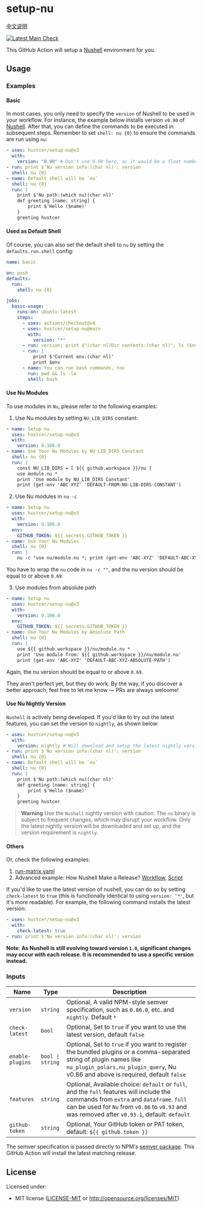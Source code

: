 # setup-nu

[中文说明](README.zh-CN.md)

[![Latest Main Check](https://github.com/hustcer/setup-nu/actions/workflows/main-matrix.yaml/badge.svg)](https://github.com/hustcer/setup-nu/actions/workflows/main-matrix.yaml)

This GitHub Action will setup a [Nushell](https://github.com/nushell/nushell) environment for you.

## Usage

### Examples

#### Basic

In most cases, you only need to specify the `version` of Nushell to be used in your workflow.
For instance, the example below installs version `v0.90` of [Nushell](https://github.com/nushell/nushell).
After that, you can define the commands to be executed in subsequent steps. Remember to set `shell: nu {0}` to ensure the commands are run using `nu`:

```yaml
- uses: hustcer/setup-nu@v3
  with:
    version: "0.90" # Don't use 0.90 here, as it would be a float number and would be converted to 0.9, you can use v0.90/0.90.0 or '0.90'
- run: print $'Nu version info:(char nl)'; version
  shell: nu {0}
- name: Default shell will be `nu`
  shell: nu {0}
  run: |
    print $'Nu path:(which nu)(char nl)'
    def greeting [name: string] {
        print $'Hello ($name)'
    }
    greeting hustcer
```

#### Used as Default Shell

Of course, you can also set the default shell to `nu` by setting the `defaults.run.shell` config:

```yaml
name: basic

on: push
defaults:
  run:
    shell: nu {0}

jobs:
  basic-usage:
    runs-on: ubuntu-latest
    steps:
      - uses: actions/checkout@v4
      - uses: hustcer/setup-nu@main
        with:
          version: "*"
      - run: version; print $"(char nl)Dir contents:(char nl)"; ls ($nu.current-exe | path dirname)
      - run: |
          print $'Current env:(char nl)'
          print $env
      - name: You can run bash commands, too
        run: pwd && ls -la
        shell: bash
```

#### Use Nu Modules

To use modules in `Nu`, please refer to the following examples:

1. Use Nu modules by setting `NU_LIB_DIRS` constant:

```yaml
- name: Setup nu
  uses: hustcer/setup-nu@v3
  with:
    version: 0.106.0
- name: Use Your Nu Modules by NU_LIB_DIRS Constant
  shell: nu {0}
  run: |
    const NU_LIB_DIRS = [ ${{ github.workspace }}/nu ]
    use module.nu *
    print 'Use module by NU_LIB_DIRS Constant'
    print (get-env 'ABC-XYZ' 'DEFAULT-FROM-NU-LIB-DIRS-CONSTANT')
```

2. Use Nu modules in `nu -c`

```yaml
- name: Setup nu
  uses: hustcer/setup-nu@v3
  with:
    version: 0.106.0
  env:
    GITHUB_TOKEN: ${{ secrets.GITHUB_TOKEN }}
- name: Use Your Nu Modules
  shell: nu {0}
  run: |
    nu -c "use nu/module.nu *; print (get-env 'ABC-XYZ' 'DEFAULT-ABC-XYZ')"
```

You have to wrap the `nu` code in `nu -c ""`, and the nu version should be equal to or above `0.69`.

3. Use modules from absolute path

```yaml
- name: Setup nu
  uses: hustcer/setup-nu@v3
  with:
    version: 0.106.0
  env:
    GITHUB_TOKEN: ${{ secrets.GITHUB_TOKEN }}
- name: Use Your Nu Modules by Absolute Path
  shell: nu {0}
  run: |
    use ${{ github.workspace }}/nu/module.nu *
    print 'Use module from: ${{ github.workspace }}/nu/module.nu'
    print (get-env 'ABC-XYZ' 'DEFAULT-ABC-XYZ-ABSOLUTE-PATH')
```

Again, the nu version should be equal to or above `0.69`.

They aren't perfect yet, but they do work. By the way, if you discover a better approach, feel free to let me know — PRs are always welcome!

#### Use Nu Nightly Version

`Nushell` is actively being developed. If you'd like to try out the latest features, you can set the version to `nightly`, as shown below:

```yaml
- uses: hustcer/setup-nu@v3
  with:
    version: nightly # Will download and setup the latest nightly version of Nushell
- run: print $'Nu version info:(char nl)'; version
  shell: nu {0}
- name: Default shell will be `nu`
  shell: nu {0}
  run: |
    print $'Nu path:(which nu)(char nl)'
    def greeting [name: string] {
        print $'Hello ($name)'
    }
    greeting hustcer
```

> **Warning**
> Use the `Nushell` nightly version with caution: The `nu` binary is subject to frequent changes,
> which may disrupt your workflow. Only the latest nightly version will be downloaded and set up,
> and the version requirement is `nightly`.

#### Others

Or, check the following examples:

1. [run-matrix.yaml](https://github.com/hustcer/setup-nu/blob/main/.github/workflows/release-matrix.yaml)
2. Advanced example: How Nushell Make a Release? [Workflow](https://github.com/nushell/nushell/blob/main/.github/workflows/release.yml), [Script](https://github.com/nushell/nushell/blob/main/.github/workflows/release-pkg.nu)

If you'd like to use the latest version of nushell, you can do so by setting `check-latest` to `true`
(this is functionally identical to using `version: '*'`, but it's more readable). For example, the
following command installs the latest version:

```yaml
- uses: hustcer/setup-nu@v3
  with:
    check-latest: true
- run: print $'Nu version info:(char nl)'; version
```

**Note**: **As Nushell is still evolving toward version `1.0`, significant changes may occur with each release. It is recommended to use a specific version instead.**

### Inputs

| Name             | Type   | Description    |
| ---------------- | ------ | -------------- |
| `version`        | `string` | Optional, A valid NPM-style semver specification, such as `0.86.0`, etc. and `nightly`. Default `*`        |
| `check-latest`   | `bool`   | Optional, Set to `true` if you want to use the latest version, default `false`   |
| `enable-plugins` | `bool \| string`  | Optional, Set to `true` if you want to register the bundled plugins or a comma-separated string of plugin names like `nu_plugin_polars,nu_plugin_query`, Nu v0.86 and above is required, default `false` |
| `features`       | `string` | Optional, Available choice: `default` or `full`, and the `full` features will include the commands from `extra` and `dataframe`. `full` can be used for `Nu` from `v0.86` to `v0.93` and was removed after `v0.93.1`, default: `default` |
| `github-token`   | `string` | Optional, Your GitHub token or PAT token, default: `${{ github.token }}`   |

The semver specification is passed directly to NPM's [semver package](https://www.npmjs.com/package/semver).
This GitHub Action will install the latest matching release.

## License

Licensed under:

- MIT license ([LICENSE-MIT](LICENSE-MIT) or http://opensource.org/licenses/MIT)
